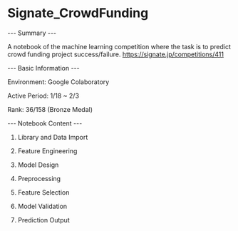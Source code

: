 # Signate_CrowdFunding
--- Summary ---

A notebook of the machine learning competition where the task is to predict crowd funding project success/failure. https://signate.jp/competitions/411



--- Basic Information ---

Environment: Google Colaboratory

Active Period: 1/18 ~ 2/3

Rank: 36/158 (Bronze Medal)



--- Notebook Content ---

1. Library and Data Import

2. Feature Engineering

3. Model Design

4. Preprocessing

5. Feature Selection

6. Model Validation

7. Prediction Output
